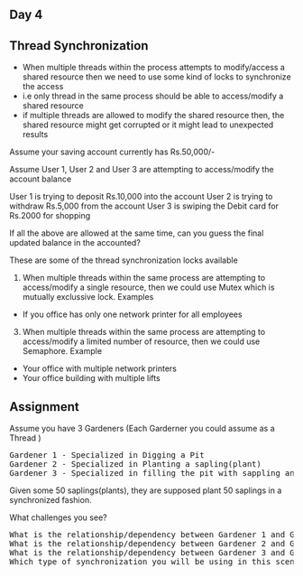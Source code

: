 ## Day 4

## Thread Synchronization

- When multiple threads within the process attempts to modify/access a shared resource then we need to use some kind of locks to synchronize the access
- i.e only thread in the same process should be able to access/modify a shared resource
- if multiple threads are allowed to modify the shared resource then, the shared resource might get corrupted or it might lead to unexpected results

Assume your saving account currently has Rs.50,000/-

Assume User 1, User 2 and User 3 are attempting to access/modify the account balance

User 1 is trying to deposit Rs.10,000 into the account
User 2 is trying to withdraw Rs.5,000 from the account
User 3 is swiping the Debit card for Rs.2000 for shopping 

If all the above are allowed at the same time, can you guess the final updated balance in the accounted?


These are some of the thread synchronization locks available

1. When multiple threads within the same process are attempting to access/modify a single resource, then we could use Mutex which is mutually exclussive lock.
Examples
- If you office has only one network printer for all employees

3. When multiple threads within the same process are attempting to access/modify a limited number of resource, then we could use Semaphore.
Example
- Your office with multiple network printers
- Your office building with multiple lifts

## Assignment 

Assume you have 3 Gardeners (Each Garderner you could assume as a Thread )
<pre>
Gardener 1 - Specialized in Digging a Pit
Gardener 2 - Specialized in Planting a sapling(plant)
Gardener 3 - Specialized in filling the pit with sappling and watering the plant
</pre>

Given some 50 saplings(plants), they are supposed plant 50 saplings in a synchronized fashion.

What challenges you see?
<pre>
What is the relationship/dependency between Gardener 1 and Gardener 2?
What is the relationship/dependency between Gardener 2 and Gardener 3?
What is the relationship/dependency between Gardener 3 and Gardener 1?
Which type of synchronization you will be using in this scenario?
</pre>



